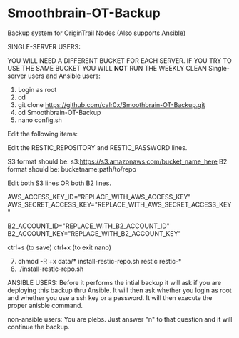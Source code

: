 # Smoothbrain-OT-Backup
Backup system for OriginTrail Nodes (Also supports Ansible)

SINGLE-SERVER USERS:

YOU WILL NEED A DIFFERENT BUCKET FOR EACH SERVER. IF YOU TRY TO USE THE SAME BUCKET YOU WILL **NOT** RUN THE WEEKLY CLEAN
Single-server users and Ansible users:

1. Login as root
2. cd
3. git clone https://github.com/calr0x/Smoothbrain-OT-Backup.git
4. cd Smoothbrain-OT-Backup
5. nano config.sh

Edit the following items:

Edit the RESTIC_REPOSITORY and RESTIC_PASSWORD lines.

  S3 format should be: s3:https://s3.amazonaws.com/bucket_name_here
  B2 format should be: bucketname:path/to/repo
  
Edit both S3 lines OR both B2 lines.

AWS_ACCESS_KEY_ID="REPLACE_WITH_AWS_ACCESS_KEY"
AWS_SECRET_ACCESS_KEY="REPLACE_WITH_AWS_SECRET_ACCESS_KEY"

B2_ACCOUNT_ID="REPLACE_WITH_B2_ACCOUNT_ID"
B2_ACCOUNT_KEY="REPLACE_WITH_B2_ACCOUNT_KEY"

ctrl+s (to save)
ctrl+x (to exit nano)

7. chmod -R +x data/* install-restic-repo.sh restic restic-*
8. ./install-restic-repo.sh

ANSIBLE USERS:
Before it performs the intial backup it will ask if you are deploying this backup thru Ansible. It will then ask whether you login as root and whether you use a ssh key or a password. It will then execute the proper anisble command.

non-ansible users:
You are plebs. Just answer "n" to that question and it will continue the backup.
